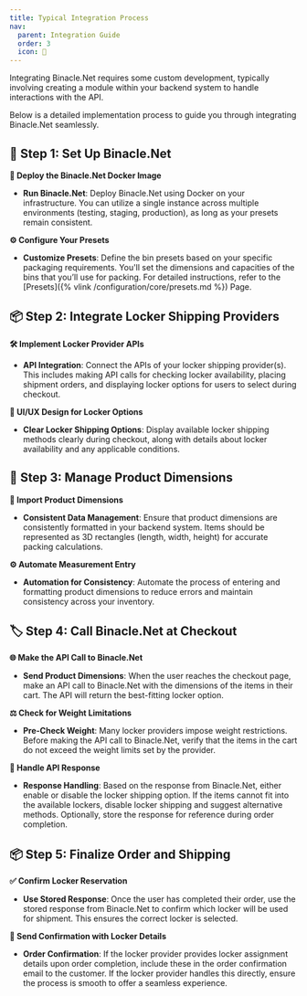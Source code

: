 ```yaml
---
title: Typical Integration Process
nav:
  parent: Integration Guide
  order: 3
  icon: 🌟
---
```


Integrating Binacle.Net requires some custom development, typically involving creating a module within your 
backend system to handle interactions with the API. 

Below is a detailed implementation process to guide you through integrating Binacle.Net seamlessly.



## 🔧 Step 1: Set Up Binacle.Net

**🚀 Deploy the Binacle.Net Docker Image**
- **Run Binacle.Net**: Deploy Binacle.Net using Docker on your infrastructure. 
  You can utilize a single instance across multiple environments (testing, staging, production), as long as your presets remain consistent.

**⚙️ Configure Your Presets**
- **Customize Presets**: Define the bin presets based on your specific packaging requirements. 
  You'll set the dimensions and capacities of the bins that you’ll use for packing. 
  For detailed instructions, refer to the [Presets]({% vlink /configuration/core/presets.md %}) Page.


## 📦 Step 2: Integrate Locker Shipping Providers

**🛠️ Implement Locker Provider APIs**
- **API Integration**: Connect the APIs of your locker shipping provider(s). 
  This includes making API calls for checking locker availability, placing shipment orders, and displaying locker options for users to select during checkout.

**🎨 UI/UX Design for Locker Options**
- **Clear Locker Shipping Options**: Display available locker shipping methods clearly during checkout, 
  along with details about locker availability and any applicable conditions.

## 📏 Step 3: Manage Product Dimensions

**📝 Import Product Dimensions**
- **Consistent Data Management**: Ensure that product dimensions are consistently formatted in your backend system. 
Items should be represented as 3D rectangles (length, width, height) for accurate packing calculations.

**⚙️ Automate Measurement Entry**
- **Automation for Consistency**: Automate the process of entering and formatting product dimensions to reduce errors 
and maintain consistency across your inventory.

## 🏷️ Step 4: Call Binacle.Net at Checkout

**🌐 Make the API Call to Binacle.Net**
- **Send Product Dimensions**: When the user reaches the checkout page, make an API call to Binacle.Net 
with the dimensions of the items in their cart. The API will return the best-fitting locker option.

**⚖️ Check for Weight Limitations**
- **Pre-Check Weight**: Many locker providers impose weight restrictions.
Before making the API call to Binacle.Net, verify that the items in the cart do not exceed the weight
limits set by the provider.

**🧩 Handle API Response**
- **Response Handling**: Based on the response from Binacle.Net, either enable or disable the locker shipping option. 
If the items cannot fit into the available lockers, disable locker shipping and suggest alternative methods. 
Optionally, store the response for reference during order completion.


## 📦 Step 5: Finalize Order and Shipping

**✅ Confirm Locker Reservation**
- **Use Stored Response**: Once the user has completed their order, use the stored response from Binacle.Net 
to confirm which locker will be used for shipment. This ensures the correct locker is selected.

**📧 Send Confirmation with Locker Details**
- **Order Confirmation**: If the locker provider provides locker assignment details upon order completion, 
include these in the order confirmation email to the customer. 
If the locker provider handles this directly, ensure the process is smooth to offer a seamless experience.
